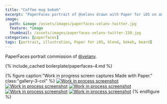 ```yaml
---
title: "Coffee mug bokeh"
excerpt: "PaperFaces portrait of @velanv drawn with Paper for iOS on an iPad."
image: 
  path: &image /assets/images/paperfaces-velanv-twitter.jpg 
  feature: *image
  thumbnail: /assets/images/paperfaces-velanv-twitter-150.jpg
categories: [paperfaces]
tags: [portrait, illustration, Paper for iOS, blend, bokeh, beard]
---
```


PaperFaces portrait commission of [@velanv](https://twitter.com/velanv).

{% include_cached boilerplate/paperfaces-4.md %}

{% figure caption:"Work in progress screen captures Made with Paper." class:"gallery-3-col" %}
[![Work in process screenshot](/assets/images/paperfaces-velanv-process-1-600.jpg)](/assets/images/paperfaces-velanv-process-1-lg.jpg) [![Work in process screenshot](/assets/images/paperfaces-velanv-process-2-600.jpg)](/assets/images/paperfaces-velanv-process-2-lg.jpg) [![Work in process screenshot](/assets/images/paperfaces-velanv-process-3-600.jpg)](/assets/images/paperfaces-velanv-process-3-lg.jpg) [![Work in process screenshot](/assets/images/paperfaces-velanv-process-4-600.jpg)](/assets/images/paperfaces-velanv-process-4-lg.jpg) [![Work in process screenshot](/assets/images/paperfaces-velanv-process-4-600.jpg)](/assets/images/paperfaces-velanv-process-4-lg.jpg)
{% endfigure %}
